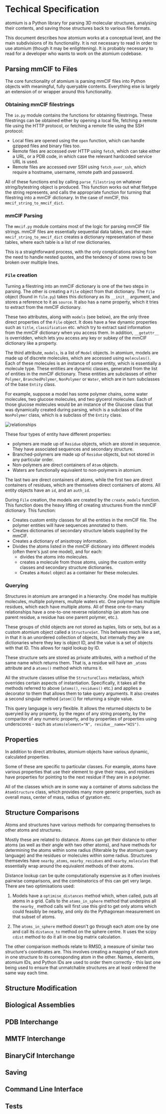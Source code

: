 # Techical Specification

atomium is a Python library for parsing 3D molecular structures, analysing their contents, and saving those structures back to various file formats.

This document describes how atomium works at a conceptual level, and the main subdivisions of its functionality. It is not necessary to read in order to use atomium (though it may be enlightening). It is probably necessary to read for a developer who wants to work on the atomium codebase.

## Parsing mmCIF to Files

The core functionality of atomium is parsing mmCIF files into Python objects with meaningful, fully queryable contents. Everything else is largely an extension of or wrapper around this functionality.

### Obtaining mmCIF filestrings

The `io.py` module contains the functions for obtaining filestrings. These filestrings can be obtained either by opening a local file, fetching a remote file using the HTTP protocol, or fetching a remote file using the SSH protocol:

- Local files are opened using the `open` function, which can handle gzipped files and binary files too.
- Remote files are accessed over HTTP using `fetch`, which can take either a URL, or a PDB code, in which case the relevant hardcoded service URL is used.
- Remote files are accessed over SSH using `fetch_over_ssh`, which require a hostname, username, remote path and password.

All of these functions end by calling `parse_filestring` on whatever string/bytestring object is produced. This function works out what filetype the string represents, and calls the appropriate function for turning that filestring into a mmCIF dictionary. In the case of mmCIF, this `mmcif_string_to_mmcif_dict`.

### mmCIF Parsing

The `mmcif.py` module contains most of the logic for parsing mmCIF file strings. mmCIF files are essentially sequential data tables, and the main `mmcif_string_to_mmcif_dict` creates a dictionary representation of these tables, where each table is a list of row dictionaries.

This is a straightforward process, with the only complications arising from the need to handle nested quotes, and the tendency of some rows to be broken over multiple lines.

### `File` creation

Turning a filestring into an mmCIF dictionary is one of the two steps in parsing. The other is creating a `File` object from that dictionary. The `File` object (found in `file.py`) takes this dictionary as its `__init__` argument, and stores a reference to it as `source`. It also has a name property, which it tries to extract from the mmCIF dictionary.

These two attributes, along with `models` (see below), are the only three direct properties of the `File` object. It does have a few dynamic properties such as `title`, `classification` etc. which try to extract said information from the mmCIF dictionary when you access them. In addition, `__getattr__` is overridden, which lets you access any key or subkey of the mmCIF dictionary like a property.

The third attribute, `models`, is a list of `Model` objects. In atomium, models are made up of discrete molecules, which are accessed using `molecules()`. Each of these molecules is an instance of some entity, which is essentially a molecule type. These entities are dynamic classes, generated from the list of entities in the mmCIF dictionary. These entities are subclasses of either `Polymer`, `BranchedPolymer`, `NonPolymer` or `Water`, which are in turn subclasses of the base `Entity` class.

For example, suppose a model has some polymer chains, some water molecules, two glucose molecules, and two glycerol molecules. Each of those glucose molecules would be an instance of the Glucose class that was dynamically created during parsing, which is a subclass of the `NonPolymer` class, which is a subclass of the `Entity` class.

![relationships](relationships.jpg)

 These four types of entity have different properties:

- polymers are made up of `Residue` objects, which are stored in sequence. They have associated sequences and secondary structure.
- Branched-polymers are made up of `Residue` objects, but not stored in any particular order.
- Non-polymers are direct containers of `Atom` objects.
- Waters are functionally equivalent to non-polymers in atomium.

The last two are direct containers of atoms, while the first two are direct containers of residues, which are themselves direct containers of atoms. All entity objects have an `id`, and an `auth_id`.

During `File` creation, the models are created by the `create_models` function. This function does the heavy lifting of creating structures from the mmCIF dictionary. This function:

- Creates custom entity classes for all the entities in the mmCIF file. The polymer entities will have sequences annotated to them.
- Creates dictionaries of secondary structure labels supplied by the mmCIF.
- Creates a dictionary of anisotropy information.
- Divides the atoms listed in the mmCIF dictionary into different models (often there's just one model), and for each:
  - divides the atoms into molecules.
  - creates a molecule from those atoms, using the custom entity classes and secondary structure dictionaries.
  - Creates a `Model` object as a container for these molecules.

### Querying

Structures in atomium are arranged in a hierarchy. One model has multiple molecules, multiple polymers, multple waters etc. One polymer has multiple residues, which each have multiple atoms. All of these one-to-many relationships have a one-to-one reverse relationship (an atom has one parent residue, a residue has one parent polymer, etc.).

These groups of child objects are not stored as tuples, lists or sets, but as a custom atomium object called a `StructureSet`. This behaves much like a set, in that it is an unordered collection of objects, but internally they are dictionaries where they key is object ID, and the value is a set of objects with that ID. This allows for rapid lookup by ID.

These structure sets are stored as private attributes, with a method of the same name which returns them. That is, a residue will have an `_atoms` attribute and a `atoms()` method which returns it.

All the structure classes utilise the `StructureClass` metaclass, which overrides certain aspects of instantiation. Specifically, it takes all the methods referred to above (`atoms()`, `residues()` etc.) and applies a decorator to them that allows them to take query arguments. It also creates a second singular method (`atom()`) for returning a single value.

This query language is very flexible. It allows the returned objects to be queryied by any property, by the regex of any string property, by the comparitor of any numeric property, and by properties of properties using underscores - such as `atoms(element="N", residue__name="HIS")`.

## Properties

In addition to direct attributes, atomium objects have various dynamic, calculated properties.

Some of these are specific to particular classes. For example, atoms have various properties that use their element to give their mass, and residues have properties for pointing to the next residue if they are in a polymer.

All of the classes which are in some way a container of atoms subclass the `AtomStructure` class, which provides many more generic properties, such as overall mass, center of mass, radius of gyration etc.

## Structure Comparisons

Atoms and structures have various methods for comparing themselves to other atoms and structures.

Mostly these are related to distance. Atoms can get their distance to other atoms (as well as their angle with two other atoms), and have methods for determining the atoms within some radius (filterable by the atomium query language) and the residues or molecules within some radius. Structures themsevles have `nearby_atoms`, `nearby_residues` and `nearby_molecules` that essentially wrap around the equivalent methods of their atoms.

Distance lookup can be quite computationally expensive as it often involves pairwise comparisons, and the combinatorics of this can get very large. There are two optimisations used:

1. Models have a `optimise_distances` method which, when called, puts all atoms in a grid. Calls to the `atoms_in_sphere` method that underpins all the `nearby_` method calls will first use this gird to get only atoms which could feasibly be nearby, and only do the Pythagorean measurement on that subset of atoms.

2. The `atoms_in_sphere` method doesn't go through each atom one by one and call its `distance_to` method on the sphere centre. It uses the scipy `cdist` method to do it all in one big matrix calculation.

The other comparison methods relate to RMSD, a measure of similar two structure's coordinates are. This involves creating a mapping of each atom in one structure to its corresponding atom in the other. Names, elements, atomium IDs, and Python IDs are used to order them correctly - this last one being used to ensure that unmatchable structures are at least ordered the same way each time.


## Structure Modification

## Biological Assemblies

## PDB Interchange

## MMTF Interchange

## BinaryCif Interchange

## Saving

## Command Line Interface

## Tests